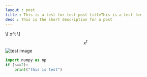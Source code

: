 ```yaml
---
layout : post
title : This is a test for test post titleThis is a test for 
desc : This is the short description for a post
---
```

\\[ x^t \\]
$$x^t$$
![test image](https:\\dunglai.github.io\public\post_img\post_img_testing.png)
```python
import numpy as np
if (s==2):
	print("this is test")
```
